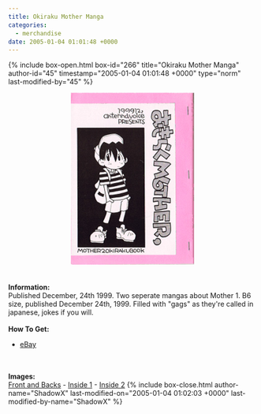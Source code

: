 ```yaml
---
title: Okiraku Mother Manga
categories:
  - merchandise
date: 2005-01-04 01:01:48 +0000
---
```

{% include box-open.html box-id="266" title="Okiraku Mother Manga" author-id="45" timestamp="2005-01-04 01:01:48 +0000" type="norm" last-modified-by="45" %}
	<center>
	<img src="/merchandise/images/okiraku_title.jpg" border="0" alt="Okiraku Mother Manga" />
	</center>
	<br /><br />
	<b>Information:</b>
	<br />
	Published December, 24th 1999.  Two seperate mangas about Mother 1.
	B6 size, published December 24th, 1999.  Filled with "gags" as they're called in
	japanese, jokes if you will.
	<br /><br />
	<b>How To Get:</b>
	<br />
	<ul>
	<li><a href="http://www.ebay.com">eBay</a></li>
	</ul>
	<br /><br />
	<b>Images:</b>
	<br />
	<a href="/merchandise/images/okiraku1.png">Front and Backs</a> - <a href="/merchandise/images/okiraku0-1.png">Inside 1</a> - <a href="/merchandise/images/okiraku0-2.png">Inside 2</a>
{% include box-close.html author-name="ShadowX" last-modified-on="2005-01-04 01:02:03 +0000" last-modified-by-name="ShadowX" %}
